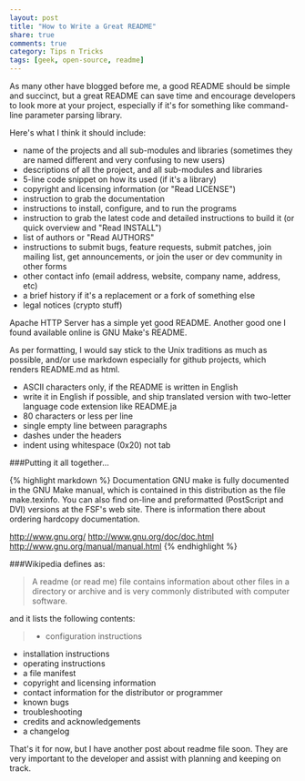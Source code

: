 ```yaml
---
layout: post
title: "How to Write a Great README"
share: true
comments: true
category: Tips n Tricks
tags: [geek, open-source, readme]
---
```

As many other have blogged before me, a good README should be simple and succinct, but a great README can save time and encourage developers to look more at your project, especially if it's for something like command-line parameter parsing library.

Here's what I think it should include:

- name of the projects and all sub-modules and libraries (sometimes they are named different and very confusing to new users)
- descriptions of all the project, and all sub-modules and libraries
- 5-line code snippet on how its used (if it's a library)
- copyright and licensing information (or "Read LICENSE") 
- instruction to grab the documentation
- instructions to install, configure, and to run the programs
- instruction to grab the latest code and detailed instructions to build it (or quick overview and "Read INSTALL")
- list of authors or "Read AUTHORS"
- instructions to submit bugs, feature requests, submit patches, join mailing list, get announcements, or join the user or dev community in other forms
- other contact info (email address, website, company name, address, etc)
- a brief history if it's a replacement or a fork of something else
- legal notices (crypto stuff)

Apache HTTP Server has a simple yet good README. Another good one I found available online is GNU Make's README.

As per formatting, I would say stick to the Unix traditions as much as possible, and/or use markdown especially for github projects, which renders README.md as html.

- ASCII characters only, if the README is written in English
- write it in English if possible, and ship translated version with two-letter language code extension like README.ja
- 80 characters or less per line
- single empty line between paragraphs
- dashes under the headers
- indent using whitespace (0x20) not tab

###Putting it all together...


{% highlight markdown %}
Documentation
GNU make is fully documented in the GNU Make manual, which is contained
in this distribution as the file make.texinfo.  You can also find
on-line and preformatted (PostScript and DVI) versions at the FSF's web
site.  There is information there about ordering hardcopy documentation.

  http://www.gnu.org/
  http://www.gnu.org/doc/doc.html
  http://www.gnu.org/manual/manual.html 
{% endhighlight %}

###Wikipedia defines as:

>A readme (or read me) file contains information about other files in a directory or archive and is very commonly distributed with computer software.

and it lists the following contents:

>- configuration instructions
- installation instructions
- operating instructions
- a file manifest
- copyright and licensing information
- contact information for the distributor or programmer
- known bugs
- troubleshooting
- credits and acknowledgements
- a changelog


That's it for now, but I have another post about readme file soon. They are very important to the developer and assist with planning and keeping on track.
